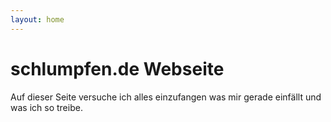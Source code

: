 ```yaml
---
layout: home
---
```


# schlumpfen.de Webseite

Auf dieser Seite versuche ich alles einzufangen was mir gerade einfällt und was ich so treibe.
